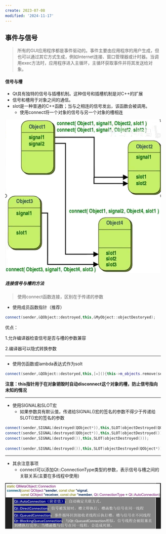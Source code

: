 ```yaml
---
create: 2023-07-08
modified: '2024-11-17'
---
```


## 事件与信号

> 所有的GUI应用程序都是事件驱动的。事件主要由应用程序的用户生成，但也可以通过其它方式生成，例如Internet连接、窗口管理器或计时器。当调用exec方法时，应用程序进入主循环，主循环获取事件并将其发送给对象。

#### 信号与槽

* Qt具有独特的信号与插槽机制。这种信号和插槽机制是对C++的扩展
* 信号和槽用于对象之间的通信。
* slot是一种普通的C++函数；当与之相连的信号发出，该函数会被调用。
	* 使用connect将一个对象的信号与另一个对象的槽相连

![](picture/slot.png)

##### 连接信号与槽的方法

> 使用connect函数连接，区别在于传递的参数

* 使用成员函数指针（推荐）

```c++
connect(sender,&QObject::destroyed,this,&MyObject::objectDestoryed);
```

优点：

1.允许编译器检查信号是否与槽的参数兼容

2.编译器可以隐式转换参数

---

* 使用仿函数或lambda表达式作为solt

```c++
connect(sender,&QObject::destoryed,this,[=](){this->m_objects.remove(sender);});
```

**注意：this指针用于在对象销毁时自动disconnect这个对象的槽，防止信号指向未知的情况**

---

* 使用SIGNAL和SLOT宏
	* 如果参数具有默认值，传递给SIGNAL()宏的签名的参数不得少于传递给SLOT()宏的签名的参数

```c++
connect(sender,SIGNAL(destroyed(QObject*)),this,SLOT(objectDestroyed(QObject*)));		//正确
connect(sender,SIGNAL(destroyed(QObject*)),this,SLOT(objectDestroyed()));				//正确
connect(sender,SIGNAL(destroyed()),this,SLOT(objectDestroyed()));						//正确

connect(sender,SIGNAL(destroyed()),this,SLOT(objectDestroyed(QObject*)));				//错误，不会报错，但在运行时崩溃
```

---

* 其余注意事项
	* connect可以添加Qt::ConnectionType类型的参数，表示信号与槽之间的关联关系(主要在多线程中使用)

![](picture/connect参数.png)